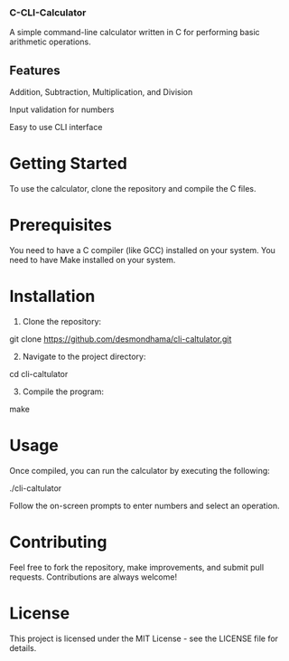 
### C-CLI-Calculator

A simple command-line calculator written in C for performing basic arithmetic operations.

## Features

Addition, Subtraction, Multiplication, and Division

Input validation for numbers

Easy to use CLI interface


# Getting Started

To use the calculator, clone the repository and compile the C files.

# Prerequisites

You need to have a C compiler (like GCC) installed on your system.
You need to have Make installed on your system.

# Installation

1. Clone the repository:

git clone https://github.com/desmondhama/cli-caltulator.git


2. Navigate to the project directory:

cd cli-caltulator


3. Compile the program:

make



# Usage

Once compiled, you can run the calculator by executing the following:

./cli-caltulator

Follow the on-screen prompts to enter numbers and select an operation.

# Contributing

Feel free to fork the repository, make improvements, and submit pull requests. Contributions are always welcome!

# License

This project is licensed under the MIT License - see the LICENSE file for details.
